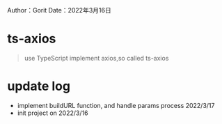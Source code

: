 Author：Gorit
Date：2022年3月16日  

# ts-axios
> use TypeScript implement axios,so called ts-axios


# update log
- implement buildURL function, and handle params process 2022/3/17
- init project on 2022/3/16